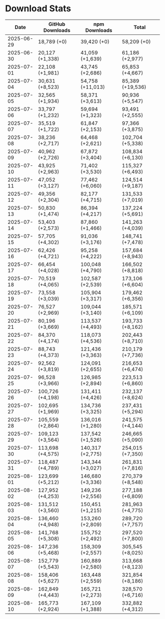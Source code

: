 # Download Stats

| Date       | GitHub Downloads | npm Downloads    | Total            |
| ---------- | ---------------- | ---------------- | ---------------- |
| 2025-06-29 | 18,789 (+0)      | 39,420 (+0)      | 58,209 (+0)      |
| 2025-06-30 | 20,127 (+1,338)  | 41,059 (+1,639)  | 61,186 (+2,977)  |
| 2025-07-01 | 22,108 (+1,981)  | 43,745 (+2,686)  | 65,853 (+4,667)  |
| 2025-07-04 | 30,631 (+8,523)  | 54,758 (+11,013) | 85,389 (+19,536) |
| 2025-07-05 | 32,565 (+1,934)  | 58,371 (+3,613)  | 90,936 (+5,547)  |
| 2025-07-06 | 33,797 (+1,232)  | 59,694 (+1,323)  | 93,491 (+2,555)  |
| 2025-07-07 | 35,519 (+1,722)  | 61,847 (+2,153)  | 97,366 (+3,875)  |
| 2025-07-08 | 38,236 (+2,717)  | 64,468 (+2,621)  | 102,704 (+5,338) |
| 2025-07-09 | 40,962 (+2,726)  | 67,872 (+3,404)  | 108,834 (+6,130) |
| 2025-07-10 | 43,925 (+2,963)  | 71,402 (+3,530)  | 115,327 (+6,493) |
| 2025-07-11 | 47,052 (+3,127)  | 77,462 (+6,060)  | 124,514 (+9,187) |
| 2025-07-12 | 49,356 (+2,304)  | 82,177 (+4,715)  | 131,533 (+7,019) |
| 2025-07-13 | 50,830 (+1,474)  | 86,394 (+4,217)  | 137,224 (+5,691) |
| 2025-07-14 | 53,403 (+2,573)  | 87,860 (+1,466)  | 141,263 (+4,039) |
| 2025-07-15 | 57,705 (+4,302)  | 91,036 (+3,176)  | 148,741 (+7,478) |
| 2025-07-16 | 62,426 (+4,721)  | 95,258 (+4,222)  | 157,684 (+8,943) |
| 2025-07-17 | 66,454 (+4,028)  | 100,048 (+4,790) | 166,502 (+8,818) |
| 2025-07-18 | 70,519 (+4,065)  | 102,587 (+2,539) | 173,106 (+6,604) |
| 2025-07-19 | 73,558 (+3,039)  | 105,904 (+3,317) | 179,462 (+6,356) |
| 2025-07-20 | 76,527 (+2,969)  | 109,044 (+3,140) | 185,571 (+6,109) |
| 2025-07-21 | 80,196 (+3,669)  | 113,537 (+4,493) | 193,733 (+8,162) |
| 2025-07-22 | 84,370 (+4,174)  | 118,073 (+4,536) | 202,443 (+8,710) |
| 2025-07-23 | 88,743 (+4,373)  | 121,436 (+3,363) | 210,179 (+7,736) |
| 2025-07-24 | 92,562 (+3,819)  | 124,091 (+2,655) | 216,653 (+6,474) |
| 2025-07-25 | 96,528 (+3,966)  | 126,985 (+2,894) | 223,513 (+6,860) |
| 2025-07-26 | 100,726 (+4,198) | 131,411 (+4,426) | 232,137 (+8,624) |
| 2025-07-27 | 102,695 (+1,969) | 134,736 (+3,325) | 237,431 (+5,294) |
| 2025-07-28 | 105,559 (+2,864) | 136,016 (+1,280) | 241,575 (+4,144) |
| 2025-07-29 | 109,123 (+3,564) | 137,542 (+1,526) | 246,665 (+5,090) |
| 2025-07-30 | 113,698 (+4,575) | 140,317 (+2,775) | 254,015 (+7,350) |
| 2025-07-31 | 118,487 (+4,789) | 143,344 (+3,027) | 261,831 (+7,816) |
| 2025-08-01 | 123,699 (+5,212) | 146,680 (+3,336) | 270,379 (+8,548) |
| 2025-08-02 | 127,952 (+4,253) | 149,236 (+2,556) | 277,188 (+6,809) |
| 2025-08-03 | 131,512 (+3,560) | 150,451 (+1,215) | 281,963 (+4,775) |
| 2025-08-04 | 136,460 (+4,948) | 153,260 (+2,809) | 289,720 (+7,757) |
| 2025-08-05 | 141,768 (+5,308) | 155,752 (+2,492) | 297,520 (+7,800) |
| 2025-08-06 | 147,236 (+5,468) | 158,309 (+2,557) | 305,545 (+8,025) |
| 2025-08-07 | 152,779 (+5,543) | 160,889 (+2,580) | 313,668 (+8,123) |
| 2025-08-08 | 158,406 (+5,627) | 163,448 (+2,559) | 321,854 (+8,186) |
| 2025-08-09 | 162,849 (+4,443) | 165,721 (+2,273) | 328,570 (+6,716) |
| 2025-08-10 | 165,773 (+2,924) | 167,109 (+1,388) | 332,882 (+4,312) |
